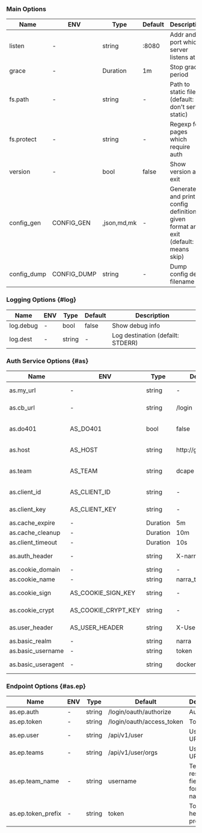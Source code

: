 
### Main Options

| Name | ENV | Type | Default | Description |
|------|-----|------|---------|-------------|
| listen               | -                    | string | :8080 | Addr and port which server listens at |
| grace                | -                    | Duration | 1m | Stop grace period |
| fs.path              | -                    | string | - | Path to static files (default: don't serve static) |
| fs.protect           | -                    | string | - | Regexp for pages which require auth |
| version              | -                    | bool | false | Show version and exit |
| config_gen           | CONFIG_GEN           | ,json,md,mk | - | Generate and print config definition in given format and exit (default: '', means skip) |
| config_dump          | CONFIG_DUMP          | string | - | Dump config dest filename |

### Logging Options {#log}

| Name | ENV | Type | Default | Description |
|------|-----|------|---------|-------------|
| log.debug            | -                    | bool | false | Show debug info |
| log.dest             | -                    | string | - | Log destination (defailt: STDERR) |

### Auth Service Options {#as}

| Name | ENV | Type | Default | Description |
|------|-----|------|---------|-------------|
| as.my_url            | -                    | string | - | Own host URL (autodetect if empty) |
| as.cb_url            | -                    | string | /login | URL for Auth server's redirect |
| as.do401             | AS_DO401             | bool | false | Do not redirect with http.StatusUnauthorized, process it |
| as.host              | AS_HOST              | string | http://gitea:8080 | Authorization Server host |
| as.team              | AS_TEAM              | string | dcape | Authorization Server team which members has access to resource |
| as.client_id         | AS_CLIENT_ID         | string | - | Authorization Server Client ID |
| as.client_key        | AS_CLIENT_KEY        | string | - | Authorization Server Client key |
| as.cache_expire      | -                    | Duration | 5m | Cache expire interval |
| as.cache_cleanup     | -                    | Duration | 10m | Cache cleanup interval |
| as.client_timeout    | -                    | Duration | 10s | HTTP Client timeout |
| as.auth_header       | -                    | string | X-narra-token | Use token from this header if given |
| as.cookie_domain     | -                    | string | - | Auth cookie domain |
| as.cookie_name       | -                    | string | narra_token | Auth cookie name |
| as.cookie_sign       | AS_COOKIE_SIGN_KEY   | string | - | Cookie sign key (32 or 64 bytes) |
| as.cookie_crypt      | AS_COOKIE_CRYPT_KEY  | string | - | Cookie crypt key (16, 24, or 32 bytes) |
| as.user_header       | AS_USER_HEADER       | string | X-Username | HTTP Response Header for username |
| as.basic_realm       | -                    | string | narra | Basic Auth realm |
| as.basic_username    | -                    | string | token | Basic Auth user name |
| as.basic_useragent   | -                    | string | docker/ | UserAgent which requires Basic Auth |

### Endpoint Options {#as.ep}

| Name | ENV | Type | Default | Description |
|------|-----|------|---------|-------------|
| as.ep.auth           | -                    | string | /login/oauth/authorize | Auth URI |
| as.ep.token          | -                    | string | /login/oauth/access_token | Token URI |
| as.ep.user           | -                    | string | /api/v1/user | User info URI |
| as.ep.teams          | -                    | string | /api/v1/user/orgs | User teams URI |
| as.ep.team_name      | -                    | string | username | Teams response field name for team name |
| as.ep.token_prefix   | -                    | string | token  | Token header prefix |

